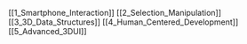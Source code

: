 [[1_Smartphone_Interaction]]
[[2_Selection_Manipulation]]
[[3_3D_Data_Structures]]
[[4_Human_Centered_Development]]
[[5_Advanced_3DUI]]
